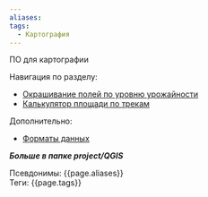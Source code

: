 ```yaml
---
aliases: 
tags:
  - Картография
---
```


ПО для картографии

Навигация по разделу:

- [Окрашивание полей по уровню урожайности](rangFields.md)
- [Калькулятор площади по трекам](areaCalcTrack.md)


Дополнительно:
- [Форматы данных](../../info/dataFormat/formData.md)

***Больше в папке project/QGIS***

Псевдонимы: {{page.aliases}} <br>
Теги: {{page.tags}}